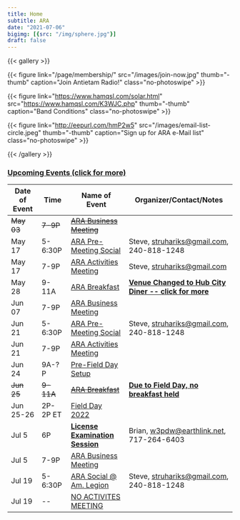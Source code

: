 ```yaml
---
title: Home
subtitle: ARA
date: "2021-07-06"
bigimg: [{src: "/img/sphere.jpg"}]
draft: false
---
```


<!---
[![2022 Great Hagerstown Hamfest](/images/2022-Hamfest-Banner.png)](/hamfest/)

{{< figure link="/page/field-day/" src="/images/ARRL_FD22_Logo.jpg/" thumb="-thumb" caption="Field Day 2022" class="no-photoswipe" >}}
--->

{{< gallery >}}

{{< figure link="/page/membership/" src="/images/join-now.jpg" thumb="-thumb" caption="Join Antietam Radio!" class="no-photoswipe" >}}

{{< figure link="https://www.hamqsl.com/solar.html" src="https://www.hamqsl.com/K3WJC.php" thumb="-thumb" caption="Band Conditions" class="no-photoswipe" >}}

{{< figure link="http://eepurl.com/hmP2w5" src="/images/email-list-circle.jpeg" thumb="-thumb" caption="Sign up for ARA e-Mail list" class="no-photoswipe" >}}

{{< /gallery >}}

### [Upcoming Events (click for more)](page/event-calendar/)

Date of Event|Time|Name of Event|Organizer/Contact/Notes
---|---|---|---
~~May 03~~|~~7-9P~~|[~~ARA Business Meeting~~](/page/meeting-info/)
May 17|5-6:30P|[ARA Pre-Meeting Social](/page/meeting-info/)|Steve, struhariks@gmail.com,  240-818-1248
May 17|7-9P|[ARA Activities Meeting](/page/meeting-info/)|Steve, struhariks@gmail.com
May 28|9-11A|[ARA Breakfast](/page/breakfast)|[**Venue Changed to Hub City Diner -- click for more**](/page/breakfast)
Jun 07|7-9P|[ARA Business Meeting](/page/meeting-info/)
Jun 21|5-6:30P|[ARA Pre-Meeting Social](/page/meeting-info/)|Steve, struhariks@gmail.com,  240-818-1248
Jun 21|7-9P|[ARA Activities Meeting](/page/meeting-info/)
Jun 24|9A-?P|[Pre-Field Day Setup](/page/field-day/)
~~Jun 25~~|~~9-11A~~|[~~ARA Breakfast~~]((/page/breakfast))|[**Due to Field Day, no breakfast held**](/page/breakfast)
Jun 25-26|2P-2P ET|[Field Day 2022](/page/field-day/)
Jul 5|6P|[**License Examination Session**](/page/testing/)|Brian, w3pdw@earthlink.net, 717-264-6403
Jul 5|7-9P|[ARA Business Meeting](/page/meeting-info/)
Jul 19|5-6:30P|[ARA Social @ Am. Legion](/page/meeting-info/)|Steve, struhariks@gmail.com,  240-818-1248
Jul 19| -- |[NO ACTIVITES MEETING](/page/meeting-info/)
